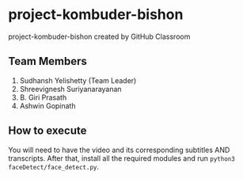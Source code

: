 # project-kombuder-bishon
project-kombuder-bishon created by GitHub Classroom

## Team Members
1. Sudhansh Yelishetty (Team Leader)
2. Shreevignesh Suriyanarayanan
3. B. Giri Prasath
4. Ashwin Gopinath

## How to execute
You will need to have the video and its corresponding subtitles AND transcripts. After that, install all the required modules and run `python3 faceDetect/face_detect.py`. 
